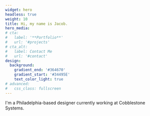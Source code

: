 ```yaml
---
widget: hero
headless: true
weight: 10
title: Hi, my name is Jacob.
hero_media: 
# cta:
#   label: '**Portfolio**'
#   url: '#projects'
# cta_alt:
#   label: Contact Me
#   url: '#contact'
design:
  background:
    gradient_end: '#364670'
    gradient_start: '#34495E'
    text_color_light: true
# advanced:
#   css_class: fullscreen
---
```


I'm a Philadelphia-based designer currently working at Cobblestone Systems.